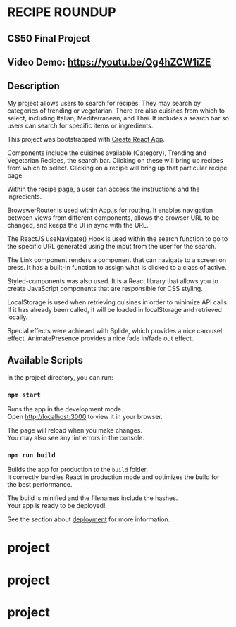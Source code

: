 # RECIPE ROUNDUP

## CS50 Final Project

## Video Demo: https://youtu.be/Og4hZCW1iZE

## Description

My project allows users to search for recipes. They may search by categories of trending or vegetarian. There are also cuisines from which to select, including Italian, Mediterranean, and Thai. It includes a search bar so users can search for specific items or ingredients.

This project was bootstrapped with [Create React App](https://github.com/facebook/create-react-app).

Components include the cuisines available (Category), Trending and Vegetarian Recipes, the search bar. Clicking on these will bring up recipes from which to select. Clicking on a recipe will bring up that particular recipe page.

Within the recipe page, a user can access the instructions and the ingredients.

BrowswerRouter is used within App.js for routing. It enables navigation between views from different components, allows the browser URL to be changed, and keeps the UI in sync with the URL.

The ReactJS useNavigate() Hook is used within the search function to go to the specific URL generated using the input from the user for the search.

The Link component renders a component that can navigate to a screen on press. It has a built-in function to assign what is clicked to a class of active.

Styled-components was also used. It is a React library that allows you to create JavaScript components that are responsible for CSS styling.

LocalStorage is used when retrieving cuisines in order to minimize API calls. If it has already been called, it will be loaded in localStorage and retrieved locally.

Special effects were achieved with Splide, which provides a nice carousel effect. AnimatePresence provides a nice fade in/fade out effect.

## Available Scripts

In the project directory, you can run:

### `npm start`

Runs the app in the development mode.\
Open [http://localhost:3000](http://localhost:3000) to view it in your browser.

The page will reload when you make changes.\
You may also see any lint errors in the console.

### `npm run build`

Builds the app for production to the `build` folder.\
It correctly bundles React in production mode and optimizes the build for the best performance.

The build is minified and the filenames include the hashes.\
Your app is ready to be deployed!

See the section about [deployment](https://facebook.github.io/create-react-app/docs/deployment) for more information.

# project

# project
# project
